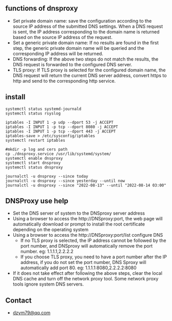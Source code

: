 ## functions of dnsproxy
- Set private domain name: save the configuration according to the source IP address of the submitted DNS settings. When a DNS request is sent, the IP address corresponding to the domain name is returned based on the source IP address of the request.
- Set a generic private domain name: If no results are found in the first step, the generic private domain name will be queried and the corresponding IP address will be returned.
- DNS forwarding: If the above two steps do not match the results, the DNS request is forwarded to the configured DNS server.
- TLS proxy: If TLS proxy is selected for the configured domain name, the DNS request will return the current DNS server address, convert https to http and send to the corresponding http service.

## install
```shell
systemctl status systemd-journald
systemctl status rsyslog

iptables -I INPUT 1 -p udp --dport 53 -j ACCEPT
iptables -I INPUT 1 -p tcp --dport 8080 -j ACCEPT
iptables -I INPUT 1 -p tcp --dport 443 -j ACCEPT
iptables-save > /etc/sysconfig/iptables
systemctl restart iptables

#mkdir -p log and cers path
cp ./dnsproxy.service /usr/lib/systemd/system/
systemctl enable dnsproxy
systemctl start dnsproxy
systemctl status dnsproxy

journalctl -u dnsproxy --since today
journalctl -u dnsproxy --since yesterday --until now
journalctl -u dnsproxy --since "2022-08-13" --until "2022-08-14 03:00"
```

## DNSProxy use help
- Set the DNS server of system to the DNSproxy server address
- Using a browser to access the http://DNSproxy:port, the web page will automatically download or prompt to install the root certificate depending on the operating system
- Using a browser to access the http://DNSproxy:port/list configure DNS
    - If no TLS proxy is selected, the IP address cannot be followed by the port number, and DNSproxy will automatically remove the port number. eg: 1.1.1.1,2.2.2.2
    - If you choose TLS proxy, you need to have a port number after the IP address, if you do not set the port number, DNS Sproxy will automatically add port 80. eg: 1.1.1.1:8080,2.2.2.2:8080
- If it does not take effect after following the above steps, clear the local DNS cache and turn off the network proxy tool. Some network proxy tools ignore system DNS servers.

## Contact
- dzym79@qq.com
